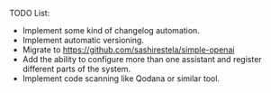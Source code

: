 TODO List:
* Implement some kind of changelog automation.
* Implement automatic versioning.
* Migrate to https://github.com/sashirestela/simple-openai
* Add the ability to configure more than one assistant and register different parts of the system.
* Implement code scanning like Qodana or similar tool.